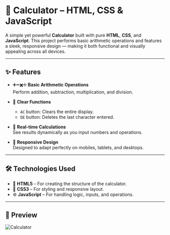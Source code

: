 # 🧮 Calculator – HTML, CSS & JavaScript

A simple yet powerful **Calculator** built with pure **HTML**, **CSS**, and **JavaScript**. This project performs basic arithmetic operations and features a sleek, responsive design — making it both functional and visually appealing across all devices.

---

## ✨ Features

- ➕➖✖️➗ **Basic Arithmetic Operations**  
  Perform addition, subtraction, multiplication, and division.

- 🧼 **Clear Functions**  
  - `AC` button: Clears the entire display.  
  - `DE` button: Deletes the last character entered.

- 🔄 **Real-time Calculations**  
  See results dynamically as you input numbers and operations.

- 📱 **Responsive Design**  
  Designed to adapt perfectly on mobiles, tablets, and desktops.


---

## 🛠️ Technologies Used

- 🧱 **HTML5** – For creating the structure of the calculator.
- 🎨 **CSS3** – For styling and responsive layout.
- ⚙️ **JavaScript** – For handling logic, inputs, and operations.

---

## 📸 Preview
![Calculator](https://github.com/user-attachments/assets/d16c50c4-fb60-429b-b50e-6cb4e72811f5)
